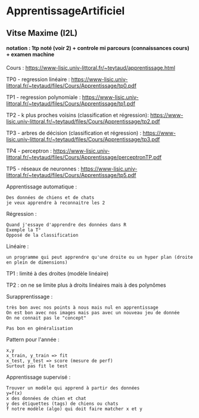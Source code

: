 # ApprentissageArtificiel

## Vitse Maxime (I2L)

#### notation : 1tp noté (voir 2) + controle mi parcours (connaissances cours) + examen machine


Cours : https://www-lisic.univ-littoral.fr/~teytaud/apprentissage.html

TP0 - regression linéaire : https://www-lisic.univ-littoral.fr/~teytaud/files/Cours/Apprentissage/tp0.pdf

TP1 - regression polynomiale : https://www-lisic.univ-littoral.fr/~teytaud/files/Cours/Apprentissage/tp1.pdf

TP2 - k plus proches voisins (classification et régression): https://www-lisic.univ-littoral.fr/~teytaud/files/Cours/Apprentissage/tp2.pdf

TP3 - arbres de décision (classification et régression) : https://www-lisic.univ-littoral.fr/~teytaud/files/Cours/Apprentissage/tp3.pdf

TP4 - perceptron : https://www-lisic.univ-littoral.fr/~teytaud/files/Cours/Apprentissage/perceptronTP.pdf

TP5 - réseaux de neuronnes : https://www-lisic.univ-littoral.fr/~teytaud/files/Cours/Apprentissage/tp5.pdf

Apprentissage automatique :

    Des données de chiens et de chats
    je veux apprendre à reconnaitre les 2

Régression : 

    Quand j'essaye d'apprendre des données dans R
    Exemple la T°
    Opposé de la classification

Linéaire : 

    un programme qui peut apprendre qu'une droite ou un hyper plan (droite en plein de dimensions)

TP1 : limité à des droites (modèle linéaire)

TP2 : on ne se limite plus à droits linéaires mais à des polynômes

Surapprentissage : 

    très bon avec nos points à nous mais nul en apprentissage
    On est bon avec nos images mais pas avec un nouveau jeu de donnée
    On ne connait pas le "concept"

    Pas bon en généralisation

Pattern pour l'année :

    x,y 
    x_train, y_train => fit
    x_test, y_test => score (mesure de perf)
    Surtout pas fit le test

Apprentissage supervisé :

    Trouver un modèle qui apprend à partir des données
    y=f(x)
    x des données de chien et chat
    y des étiquettes (tags) de chiens ou chats
    f notre modèle (algo) qui doit faire matcher x et y